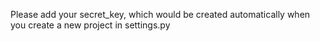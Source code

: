 Please add your secret_key, which would be created automatically when you create a new project in settings.py

